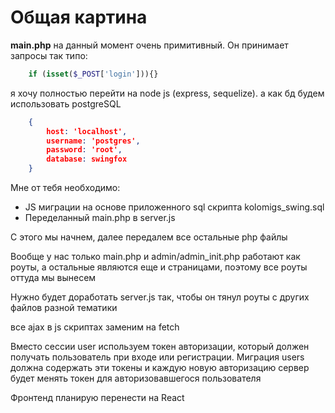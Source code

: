 # Общая картина 

**main.php** на данный момент очень примитивный. Он принимает запросы так типо:
```php
    if (isset($_POST['login'])){}
```
я хочу полностью перейти на node js (express, sequelize). а как бд будем использовать postgreSQL
```json
    {
        host: 'localhost',
        username: 'postgres',
        password: 'root',
        database: swingfox
    }
```
Мне от тебя необходимо:
- JS миграции на основе приложенного sql скрипта kolomigs_swing.sql
- Переделанный main.php в server.js

С этого мы начнем, далее передалем все остальные php файлы

Вообще у нас только main.php и admin/admin_init.php работают как роуты, а остальные являются еще и страницами, поэтому все роуты оттуда мы вынесем

Нужно будет доработать server.js так, чтобы он тянул роуты с других файлов разной тематики 

все ajax в js скриптах заменим на fetch

Вместо сессии user используем токен авторизации, который должен получать пользователь при входе или регистрации. Миграция users должна содержать эти токены и каждую новую авторизацию сервер будет менять токен для авторизовавшегося пользователя

Фронтенд планирую перенести на React
